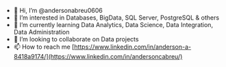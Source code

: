 - 👋 Hi, I’m @andersonabreu0606
- 👀 I’m interested in Databases, BigData, SQL Server, PostgreSQL & others
- 🌱 I’m currently learning Data Analytics, Data Science, Data Integration, Data Administration
- 💞️ I’m looking to collaborate on Data projects
- 📫 How to reach me [https://www.linkedin.com/in/anderson-a-8418a9174/](https://www.linkedin.com/in/andersoncabreu/)

<!---
andersonabreu0606/andersonabreu0606 is a ✨ special ✨ repository because its `README.md` (this file) appears on your GitHub profile.
You can click the Preview link to take a look at your changes.
--->

